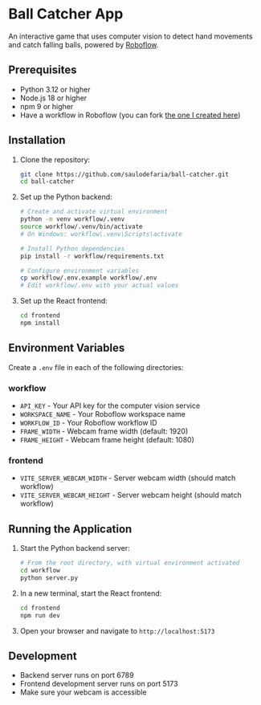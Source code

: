 # Ball Catcher App

An interactive game that uses computer vision to detect hand movements and catch falling balls, powered by [Roboflow](https://roboflow.com).

## Prerequisites

- Python 3.12 or higher
- Node.js 18 or higher
- npm 9 or higher
- Have a workflow in Roboflow (you can fork [the one I created here](https://app.roboflow.com/workflows/embed/eyJhbGciOiJIUzI1NiIsInR5cCI6IkpXVCJ9.eyJ3b3JrZmxvd0lkIjoiVkVYbGZXNXRXNk02ZmtjRU40NVEiLCJ3b3Jrc3BhY2VJZCI6IkJDV3ZsODBCTzVaYkVQUnI0OXlmb3hiU0xESTIiLCJ1c2VySWQiOiJCQ1d2bDgwQk81WmJFUFJyNDl5Zm94YlNMREkyIiwiaWF0IjoxNzM1MDYzMjIxfQ.t8Oa29CXZ9Ct1toChuO4ZwaHPNEDhG_NoB5HFItiZ5I))

## Installation

1. Clone the repository:

   ```bash
   git clone https://github.com/saulodefaria/ball-catcher.git
   cd ball-catcher
   ```

2. Set up the Python backend:

   ```bash
   # Create and activate virtual environment
   python -m venv workflow/.venv
   source workflow/.venv/bin/activate
   # On Windows: workflow\.venv\Scripts\activate

   # Install Python dependencies
   pip install -r workflow/requirements.txt

   # Configure environment variables
   cp workflow/.env.example workflow/.env
   # Edit workflow/.env with your actual values
   ```

3. Set up the React frontend:
   ```bash
   cd frontend
   npm install
   ```

## Environment Variables

Create a `.env` file in each of the following directories:

### workflow

- `API_KEY` - Your API key for the computer vision service
- `WORKSPACE_NAME` - Your Roboflow workspace name
- `WORKFLOW_ID` - Your Roboflow workflow ID
- `FRAME_WIDTH` - Webcam frame width (default: 1920)
- `FRAME_HEIGHT` - Webcam frame height (default: 1080)

### frontend

- `VITE_SERVER_WEBCAM_WIDTH` - Server webcam width (should match workflow)
- `VITE_SERVER_WEBCAM_HEIGHT` - Server webcam height (should match workflow)

## Running the Application

1. Start the Python backend server:

   ```bash
   # From the root directory, with virtual environment activated
   cd workflow
   python server.py
   ```

2. In a new terminal, start the React frontend:

   ```bash
   cd frontend
   npm run dev
   ```

3. Open your browser and navigate to `http://localhost:5173`

## Development

- Backend server runs on port 6789
- Frontend development server runs on port 5173
- Make sure your webcam is accessible
